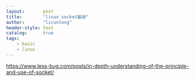 ```yaml
---
layout:       post
title:        "linux socket基础"
author:       "licunlong"
header-style: text
catalog:      true
tags:
    - basic
    - linux
---
```


<https://www.less-bug.com/posts/in-depth-understanding-of-the-principle-and-use-of-socket/>